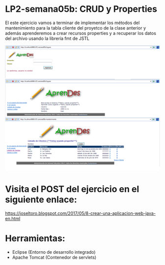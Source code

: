 # LP2-semana05b: CRUD y Properties

El este ejercicio vamos a terminar de implementar los métodos del mantenimiento para la tabla cliente del proyetco de la clase anterior y además aprenderemos a crear recursos properties y a recuperar los datos del archivo usando la librería fmt de JSTL

![](https://raw.githubusercontent.com/ctec105/LP2-semana05b/master/image01.png)
![](https://raw.githubusercontent.com/ctec105/LP2-semana05b/master/image02.png)

# Visita el POST del ejercicio en el siguiente enlace:
https://joseltoro.blogspot.com/2017/05/8-crear-una-aplicacion-web-java-en.html

# Herramientas:
- Eclipse (Entorno de desarrollo integrado)
- Apache Tomcat (Contenedor de servlets)